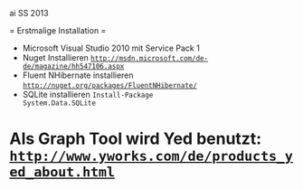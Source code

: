 ai SS 2013

= Erstmalige Installation =

* Microsoft Visual Studio 2010 mit Service Pack 1
* Nuget Installieren <code>http://msdn.microsoft.com/de-de/magazine/hh547106.aspx</code>
* Fluent NHibernate installieren <code>http://nuget.org/packages/FluentNHibernate/</code>
* SQLite installieren <code>Install-Package System.Data.SQLite</code>

Als Graph Tool wird Yed benutzt: <code>http://www.yworks.com/de/products_yed_about.html</code>
==
